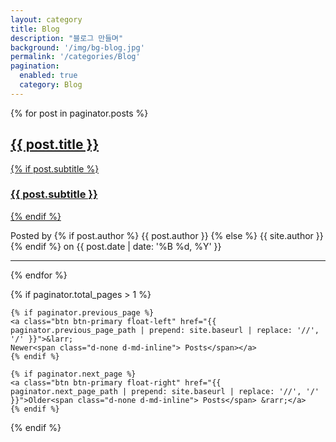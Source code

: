 ```yaml
---
layout: category
title: Blog
description: "블로그 만들며"
background: '/img/bg-blog.jpg'
permalink: '/categories/Blog'
pagination: 
  enabled: true
  category: Blog
---
```


<!-- Category Post List -->
{% for post in paginator.posts %}

<article class="posts-list">
    <a href="{{ site.baseurl }}{{ post.url }}">
    <h2 class="post-title">{{ post.title }}</h2>
    {% if post.subtitle %}
    <h3 class="post-subtitle">{{ post.subtitle }}</h3>
    {% endif %}
    </a>
    <p class="post-meta">Posted by
    {% if post.author %}
    {{ post.author }}
    {% else %}
    {{ site.author }}
    {% endif %}
    on
    {{ post.date | date: '%B %d, %Y' }}           
    </p>
</article>

<hr>

{% endfor %}

<!-- Pager -->
{% if paginator.total_pages > 1 %}

<div class="clearfix">

    {% if paginator.previous_page %}
    <a class="btn btn-primary float-left" href="{{ paginator.previous_page_path | prepend: site.baseurl | replace: '//', '/' }}">&larr;
    Newer<span class="d-none d-md-inline"> Posts</span></a>
    {% endif %}

    {% if paginator.next_page %}
    <a class="btn btn-primary float-right" href="{{ paginator.next_page_path | prepend: site.baseurl | replace: '//', '/' }}">Older<span class="d-none d-md-inline"> Posts</span> &rarr;</a>
    {% endif %}

</div>

{% endif %}